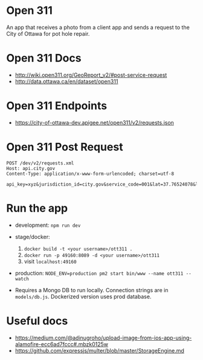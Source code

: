# Open 311

An app that receives a photo from a client app and sends a request to the City of Ottawa for pot hole repair.

# Open 311 Docs
- http://wiki.open311.org/GeoReport_v2/#post-service-request
- http://data.ottawa.ca/en/dataset/open311

# Open 311 Endpoints
- https://city-of-ottawa-dev.apigee.net/open311/v2/requests.json

# Open 311 Post Request

``` 
POST /dev/v2/requests.xml
Host: api.city.gov
Content-Type: application/x-www-form-urlencoded; charset=utf-8

api_key=xyz&jurisdiction_id=city.gov&service_code=001&lat=37.76524078&long=-122.4212043&address_string=1234+5th+street&email=smit333%40sfgov.edu&device_id=tt222111&account_id=123456&first_name=john&last_name=smith&phone=111111111&description=A+large+sinkhole+is+destroying+the+street&media_url=http%3A%2F%2Ffarm3.static.flickr.com%2F2002%2F2212426634_5ed477a060.jpg&attribute[WHISPAWN]=123456&attribute[WHISDORN]=COISL001

```
# Run the app

- development: ``` npm run dev ```
- stage/docker: 
    1. ``` docker build -t <your username>/ott311 . ```
    2. ``` docker run -p 49160:8089 -d <your username>/ott311 ```
    3. visit ``` localhost:49160 ```

- production: ```NODE_ENV=production pm2 start bin/www --name ott311 --watch ```

* Requires a Mongo DB to run locally. Connection strings are in ``` models/db.js ```. Dockerized version uses prod database.

# Useful docs

- https://medium.com/@adinugroho/upload-image-from-ios-app-using-alamofire-ecc6ad7fccc#.mbzk0125w
- https://github.com/expressjs/multer/blob/master/StorageEngine.md